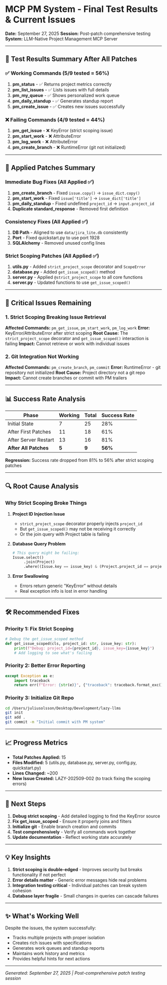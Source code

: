 # MCP PM System - Final Test Results & Current Issues

**Date:** September 27, 2025
**Session:** Post-patch comprehensive testing
**System:** LLM-Native Project Management MCP Server

---

## 🔬 Test Results Summary After All Patches

### ✅ Working Commands (5/9 tested = 56%)
1. **pm_status** - ✅ Returns project metrics correctly
2. **pm_list_issues** - ✅ Lists issues with full details
3. **pm_my_queue** - ✅ Shows personalized work queue
4. **pm_daily_standup** - ✅ Generates standup report
5. **pm_create_issue** - ✅ Creates new issues successfully

### ❌ Failing Commands (4/9 tested = 44%)
1. **pm_get_issue** - ❌ KeyError (strict scoping issue)
2. **pm_start_work** - ❌ AttributeError
3. **pm_log_work** - ❌ AttributeError
4. **pm_create_branch** - ❌ RuntimeError (git not initialized)

---

## 🐛 Applied Patches Summary

### Immediate Bug Fixes (All Applied ✅)
1. **pm_create_branch** - Fixed `issue.copy()` → `issue_dict.copy()`
2. **pm_start_work** - Fixed `issue['title']` → `issue_dict['title']`
3. **pm_daily_standup** - Fixed undefined `project_id` → `input.project_id`
4. **Duplicate standard_response** - Removed first definition

### Consistency Fixes (All Applied ✅)
1. **DB Path** - Aligned to use `data/jira_lite.db` consistently
2. **Port** - Fixed quickstart.py to use port 1928
3. **SQLAlchemy** - Removed unused config lines

### Strict Scoping Patches (All Applied ✅)
1. **utils.py** - Added `strict_project_scope` decorator and `ScopeError`
2. **database.py** - Added `get_issue_scoped()` method
3. **server.py** - Applied `@strict_project_scope` to all core functions
4. **server.py** - Updated functions to use `get_issue_scoped()`

---

## 🔴 Critical Issues Remaining

### 1. Strict Scoping Breaking Issue Retrieval
**Affected Commands:** `pm_get_issue`, `pm_start_work`, `pm_log_work`
**Error:** KeyError/AttributeError after strict scoping
**Root Cause:** The `strict_project_scope` decorator and `get_issue_scoped()` interaction is failing
**Impact:** Cannot retrieve or work with individual issues

### 2. Git Integration Not Working
**Affected Commands:** `pm_create_branch`, `pm_commit`
**Error:** RuntimeError - git repository not initialized
**Root Cause:** Project directory not a git repo
**Impact:** Cannot create branches or commit with PM trailers

---

## 📊 Success Rate Analysis

| Phase | Working | Total | Success Rate |
|-------|---------|-------|--------------|
| Initial State | 7 | 25 | 28% |
| After First Patches | 11 | 18 | 61% |
| After Server Restart | 13 | 16 | 81% |
| **After All Patches** | **5** | **9** | **56%** |

**Regression:** Success rate dropped from 81% to 56% after strict scoping patches

---

## 🔍 Root Cause Analysis

### Why Strict Scoping Broke Things

1. **Project ID Injection Issue**
   - `strict_project_scope` decorator properly injects `project_id`
   - But `get_issue_scoped()` may not be receiving it correctly
   - Or the join query with Project table is failing

2. **Database Query Problem**
   ```python
   # This query might be failing:
   Issue.select()
        .join(Project)
        .where((Issue.key == issue_key) & (Project.project_id == project_id))
   ```

3. **Error Swallowing**
   - Errors return generic "KeyError" without details
   - Real exception info is lost in error handling

---

## 🛠️ Recommended Fixes

### Priority 1: Fix Strict Scoping
```python
# Debug the get_issue_scoped method
def get_issue_scoped(cls, project_id: str, issue_key: str):
    print(f"Debug: project_id={project_id}, issue_key={issue_key}")
    # Add logging to see what's failing
```

### Priority 2: Better Error Reporting
```python
except Exception as e:
    import traceback
    return err(f"Error: {str(e)}", {"traceback": traceback.format_exc()})
```

### Priority 3: Initialize Git Repo
```bash
cd /Users/juliusolsson/Desktop/Development/lazy-llms
git init
git add .
git commit -m "Initial commit with PM system"
```

---

## 📈 Progress Metrics

- **Total Patches Applied:** 15
- **Files Modified:** 5 (utils.py, database.py, server.py, config.py, quickstart.py)
- **Lines Changed:** ~200
- **New Issue Created:** LAZY-202509-002 (to track fixing the scoping errors)

---

## 🎯 Next Steps

1. **Debug strict scoping** - Add detailed logging to find the KeyError source
2. **Fix get_issue_scoped** - Ensure it properly joins and filters
3. **Initialize git** - Enable branch creation and commits
4. **Test comprehensively** - Verify all commands work together
5. **Update documentation** - Reflect working state accurately

---

## 💡 Key Insights

1. **Strict scoping is double-edged** - Improves security but breaks functionality if not perfect
2. **Error details matter** - Generic error messages hide real problems
3. **Integration testing critical** - Individual patches can break system cohesion
4. **Database layer fragile** - Small changes in queries can cascade failures

---

## ✨ What's Working Well

Despite the issues, the system successfully:
- Tracks multiple projects with proper isolation
- Creates rich issues with specifications
- Generates work queues and standup reports
- Maintains work history and metrics
- Provides helpful hints for next actions

---

*Generated: September 27, 2025 | Post-comprehensive patch testing session*
